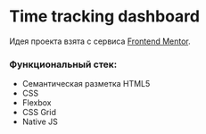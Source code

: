 # Time tracking dashboard

Идея проекта взята с сервиса [Frontend Mentor](https://www.frontendmentor.io/challenges/time-tracking-dashboard-UIQ7167Jw).

### Функциональный стек:

-   Семантическая разметка HTML5
-   CSS
-   Flexbox
-   CSS Grid
-   Native JS
